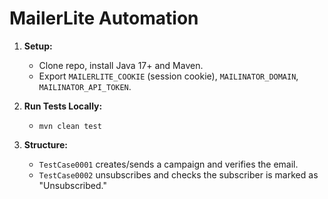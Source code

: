 # MailerLite Automation

1. **Setup:**
    - Clone repo, install Java 17+ and Maven.
    - Export `MAILERLITE_COOKIE` (session cookie), `MAILINATOR_DOMAIN`, `MAILINATOR_API_TOKEN`.

2. **Run Tests Locally:**
    - `mvn clean test`

3. **Structure:**
    - `TestCase0001` creates/sends a campaign and verifies the email.
    - `TestCase0002` unsubscribes and checks the subscriber is marked as "Unsubscribed."
